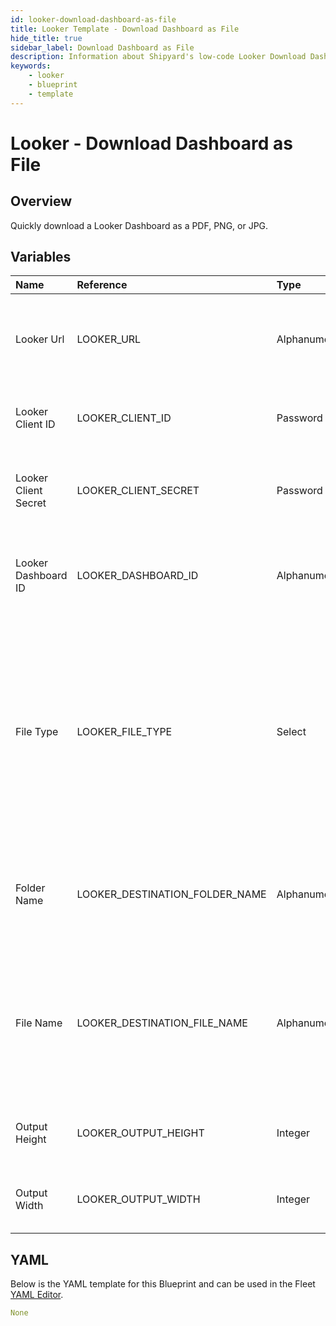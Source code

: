 ```yaml
---
id: looker-download-dashboard-as-file
title: Looker Template - Download Dashboard as File
hide_title: true
sidebar_label: Download Dashboard as File
description: Information about Shipyard's low-code Looker Download Dashboard as File blueprint. Quickly download a Looker Dashboard as a  PDF, PNG, or JPG.  
keywords:
    - looker
    - blueprint
    - template
---
```


# Looker - Download Dashboard as File

## Overview
Quickly download a Looker Dashboard as a  PDF, PNG, or JPG.


## Variables

| Name | Reference | Type | Required | Default | Options | Description |
|:-----|:----------|:-----|:---------|:--------|:--------|:------------|
| Looker Url | LOOKER_URL  | Alphanumeric |:white_check_mark: | - | - | The base URL of your organization's looker instance. Include https:// |
| Looker Client ID | LOOKER_CLIENT_ID  | Password |:white_check_mark: | - | - | The Client ID generated from Looker for API access |
| Looker Client Secret | LOOKER_CLIENT_SECRET  | Password |:white_check_mark: | - | - | The secret key generated from Looker for API access |
| Looker Dashboard ID | LOOKER_DASHBOARD_ID  | Alphanumeric |:white_check_mark: | - | - | The identifier for the specific Dashboard you are intending to download |
| File Type | LOOKER_FILE_TYPE  | Select |:white_check_mark: | png | PDF (.pdf): `pdf`<br></br><br></br>PNG (.png): `png`<br></br><br></br>JPG (.jpg): `jpg`<br></br><br></br> | The type of file that will be generated from the Dashboard. |
| Folder Name | LOOKER_DESTINATION_FOLDER_NAME  | Alphanumeric |:heavy_minus_sign: | - | - | Folder where the file will be created. Leave blank to store in the current working directory |
| File Name | LOOKER_DESTINATION_FILE_NAME  | Alphanumeric |:white_check_mark: | - | - | File name that will be created for the Look being downloaded. Include the extension and ensure that it matches the selected File Type. |
| Output Height | LOOKER_OUTPUT_HEIGHT  | Integer |:white_check_mark: | "800" | - | The size (in pixels) for the height of the downloaded dashboard |
| Output Width | LOOKER_OUTPUT_WIDTH  | Integer |:white_check_mark: | "800" | - | The size (in pixels) for the width of the downloaded dashboard |

## YAML
Below is the YAML template for this Blueprint and can be used in the Fleet [YAML Editor](../../reference/fleets/yaml-editor.md).
```yaml
None
```
